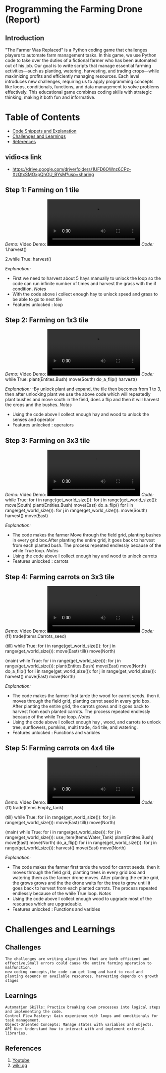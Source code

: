 # Programming the Farming Drone (Report)

## Introduction
"The Farmer Was Replaced" is a Python coding game that challenges players to automate farm management tasks. In this game,
we use Python code to take over the duties of a fictional farmer who has been automated out of his job. Our goal is to
write scripts that manage essential farming activities—such as planting, watering, harvesting, and trading crops—while
maximizing profits and efficiently managing resources. Each level introduces new challenges, requiring us to apply
programming concepts like loops, conditionals, functions, and data management to solve problems effectively. 
This educational game combines coding skills with strategic thinking, making it both fun and informative.

# Table of Contents
- [Code Snippets and Explanation](#code-snippets-and-explanation)
- [Challenges and Learnings](#challenges-and-learnings)
- [References](#references)

## vidio<s link
- https://drive.google.com/drive/folders/1UFD6OWnz6CPz-XzQtxSMOxpQhOU_BYsM?usp=sharing

## Step 1: Farming on 1 tile
  *Demo:*
    Video Demo:
    ![](./step_1.mp4)
  *Code:*
  1.harvest()

  2.while True:
        harvest()
   
  *Explanation:*
   - First we need to harvest about 5 hays manually to unlock the loop so the code can run infinite number of times and
    harvest the grass with the if condition.
  *Notes*
   - With the code above i collect enough hay to unlock speed and grass to be able to go to next tile
   - Features unlocked : loop

## Step 2: Farming on 1x3 tile
  *Demo:*
    Video Demo:
    ![](./step_2.mp4)
  *Code:*
  while True:
       plant(Entites.Bush)
       move(South)
       do_a_flip()
       harvest()
   
  *Explanation:*
   -By unlock plant and expand, the tile then becomes from 1 to 3, then after unlocking plant we use the above code
    which will repeatedly plant bushes and move south in the field, does a flip and then it will harvest the crops and the bushes.
  *Notes*
   - Using the code above I collect enough hay and wood to unlock the senses and operator
   - Features unlocked : operators

## Step 3: Farming on 3x3 tile
  *Demo:*
    Video Demo:
    ![](./step_3.mp4)
  *Code:*
  while True:
      for i in range(get_world_size()):
          for j in range(get_world_size()):
              move(South)
              plant(Entities.Bush)
          move(East)
          do_a_flip()
      for i in range(get_world_size()):
          for j in range(get_world_size()):
              move(South)
              harvest()
          move(East)

  *Explanation:*
   - The code makes the farmer Move through the field grid, planting bushes in every grid box.After planting the entire grid, it goes
     back to harvest from each planted bush. The process repeated endlessly because of the while True loop.
  *Notes*
   - Using the code above I collect enough hay and wood to unlock carrots
   - Features unlocked : carrots

## Step 4: Farming carrots on 3x3 tile
  *Demo:*
    Video Demo:
    ![](./step_4.mp4)
  *Code:*
(f1)
  trade(Items.Carrots_seed)

(till)
  while True:
      for i in range(get_world_size()):
          for j in range(get_world_size()):
              move(East)
              till()
          move(North)
    
(main)
   while True:
      for i in range(get_world_size()):
          for j in range(get_world_size()):
              plant(Entites.Bush)
              move(East)
          move(North)
          do_a_flip()
      for i in range(get_world_size()):
          for j in range(get_world_size()):
              harvest()
              move(East)
          move(North)

  *Explanation:*
   - The code makes the farmer first tarde the wood for carrot seeds. then it moves through the field grid, planting carrot seed in every grid box.
     After planting the entire grid, the carrots grows and it goes back to harvest from each planted carrots.
    The process repeated endlessly because of the while True loop.
  *Notes*
   - Using the code above I collect enough hay , wood, and carrots to unlock tree, sunflowers, pumkins, multi trade, 4x4 tile, and watering.
   - Features unlocked : Functions and varibles

## Step 5: Farming carrots on 4x4 tile
  *Demo:*
    Video Demo:
    ![](./step_5.mp4)
  *Code:*
(f1)
  trade(Items.Empty_Tank)

(till)
  while True:
      for i in range(get_world_size()):
          for j in range(get_world_size()):
              move(East)
              till()
          move(North)
    
(main)
   while True:
      for i in range(get_world_size()):
          for j in range(get_world_size()):
              use_item(Items.Water_Tank)
              plant(Entites.Bush)
              move(East)
          move(North)
          do_a_flip()
      for i in range(get_world_size()):
          for j in range(get_world_size()):
              harvest()
              move(East)
          move(North)

  *Explanation:*
   - The code makes the farmer first tarde the wood for carrot seeds. then it moves through the field grid, planting trees in every grid box
     and watering them as the farmer drone moves. After planting the entire grid, the grows grows and the the drone waits for the tree to grow
     until it goes back to harvest from each planted carrots.
     The process repeated endlessly because of the while True loop.
  *Notes*
   - Using the code above I collect enough wood to upgrade most of the resourses which are upgradeable.
   - Features unlocked : Functions and varibles

# Challenges and Learnings
   ## Challenges
    The challenges are writing algorithms that are both efficient and effective,Small errors could cause the entire farming operation to malfunction.
    new coding concepts,the code can get long and hard to read and planting depends on available resources, harvesting depends on growth stages
   ## Learnings
    Automation Skills: Practice breaking down processes into logical steps and implementing the code.
    Control Flow Mastery: Gain experience with loops and conditionals for task management.
    Object-Oriented Concepts: Manage states with variables and objects.
    API Use: Understand how to interact with and implement external libraries.

## References
1. [Youtube](https://www.youtube.com/)
2. [wiki.gg](https://thefarmerwasreplaced.wiki.gg)
